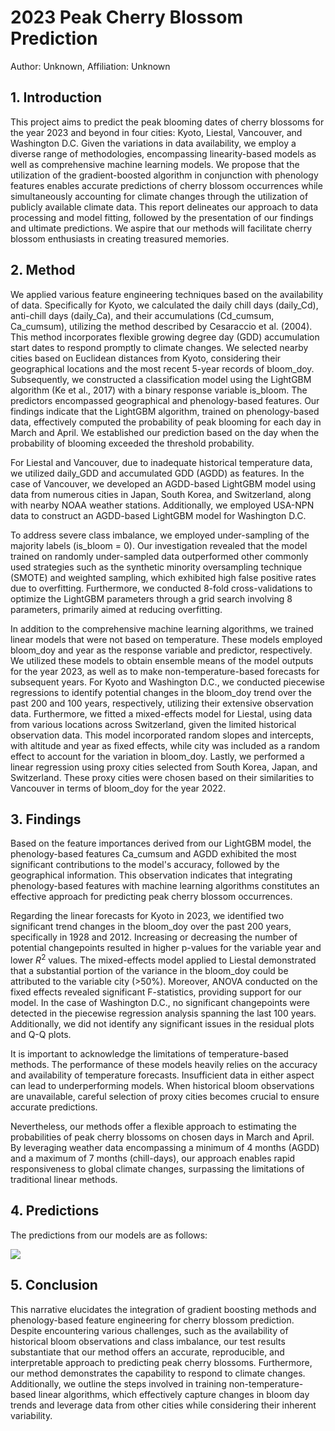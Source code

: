 # 2023 Peak Cherry Blossom Prediction

 Author: Unknown, Affiliation: Unknown

## 1. Introduction

This project aims to predict the peak blooming dates of cherry blossoms for the year 2023 and beyond in four cities: Kyoto, Liestal, Vancouver, and Washington D.C. Given the variations in data availability, we employ a diverse range of methodologies, encompassing linearity-based models as well as comprehensive machine learning models. We propose that the utilization of the gradient-boosted algorithm in conjunction with phenology features enables accurate predictions of cherry blossom occurrences while simultaneously accounting for climate changes through the utilization of publicly available climate data. This report delineates our approach to data processing and model fitting, followed by the presentation of our findings and ultimate predictions. We aspire that our methods will facilitate cherry blossom enthusiasts in creating treasured memories.

## 2. Method

We applied various feature engineering techniques based on the availability of data. Specifically for Kyoto, we calculated the daily chill days (daily_Cd), anti-chill days (daily_Ca), and their accumulations (Cd_cumsum, Ca_cumsum), utilizing the method described by Cesaraccio et al. (2004). This method incorporates flexible growing degree day (GDD) accumulation start dates to respond promptly to climate changes. We selected nearby cities based on Euclidean distances from Kyoto, considering their geographical locations and the most recent 5-year records of bloom_doy. Subsequently, we constructed a classification model using the LightGBM algorithm (Ke et al., 2017) with a binary response variable is_bloom. The predictors encompassed geographical and phenology-based features. Our findings indicate that the LightGBM algorithm, trained on phenology-based data, effectively computed the probability of peak blooming for each day in March and April. We established our prediction based on the day when the probability of blooming exceeded the threshold probability.

For Liestal and Vancouver, due to inadequate historical temperature data, we utilized daily_GDD and accumulated GDD (AGDD) as features. In the case of Vancouver, we developed an AGDD-based LightGBM model using data from numerous cities in Japan, South Korea, and Switzerland, along with nearby NOAA weather stations. Additionally, we employed USA-NPN data to construct an AGDD-based LightGBM model for Washington D.C.

To address severe class imbalance, we employed under-sampling of the majority labels (is_bloom = 0). Our investigation revealed that the model trained on randomly under-sampled data outperformed other commonly used strategies such as the synthetic minority oversampling technique (SMOTE) and weighted sampling, which exhibited high false positive rates due to overfitting. Furthermore, we conducted 8-fold cross-validations to optimize the LightGBM parameters through a grid search involving 8 parameters, primarily aimed at reducing overfitting.

In addition to the comprehensive machine learning algorithms, we trained linear models that were not based on temperature. These models employed bloom_doy and year as the response variable and predictor, respectively. We utilized these models to obtain ensemble means of the model outputs for the year 2023, as well as to make non-temperature-based forecasts for subsequent years. For Kyoto and Washington D.C., we conducted piecewise regressions to identify potential changes in the bloom_doy trend over the past 200 and 100 years, respectively, utilizing their extensive observation data. Furthermore, we fitted a mixed-effects model for Liestal, using data from various locations across Switzerland, given the limited historical observation data. This model incorporated random slopes and intercepts, with altitude and year as fixed effects, while city was included as a random effect to account for the variation in bloom_doy. Lastly, we performed a linear regression using proxy cities selected from South Korea, Japan, and Switzerland. These proxy cities were chosen based on their similarities to Vancouver in terms of bloom_doy for the year 2022.

## 3. Findings

Based on the feature importances derived from our LightGBM model, the phenology-based features Ca_cumsum and AGDD exhibited the most significant contributions to the model's accuracy, followed by the geographical information. This observation indicates that integrating phenology-based features with machine learning algorithms constitutes an effective approach for predicting peak cherry blossom occurrences.

Regarding the linear forecasts for Kyoto in 2023, we identified two significant trend changes in the bloom_doy over the past 200 years, specifically in 1928 and 2012. Increasing or decreasing the number of potential changepoints resulted in higher p-values for the variable year and lower $R^2$ values. The mixed-effects model applied to Liestal demonstrated that a substantial portion of the variance in the bloom_doy could be attributed to the variable city (>50%). Moreover, ANOVA conducted on the fixed effects revealed significant F-statistics, providing support for our model. In the case of Washington D.C., no significant changepoints were detected in the piecewise regression analysis spanning the last 100 years. Additionally, we did not identify any significant issues in the residual plots and Q-Q plots.

It is important to acknowledge the limitations of temperature-based methods. The performance of these models heavily relies on the accuracy and availability of temperature forecasts. Insufficient data in either aspect can lead to underperforming models. When historical bloom observations are unavailable, careful selection of proxy cities becomes crucial to ensure accurate predictions.

Nevertheless, our methods offer a flexible approach to estimating the probabilities of peak cherry blossoms on chosen days in March and April. By leveraging weather data encompassing a minimum of 4 months (AGDD) and a maximum of 7 months (chill-days), our approach enables rapid responsiveness to global climate changes, surpassing the limitations of traditional linear methods.

## 4. Predictions

The predictions from our models are as follows:

![](./_shared/figs/final_predictions.png)

## 5. Conclusion

This narrative elucidates the integration of gradient boosting methods and phenology-based feature engineering for cherry blossom prediction. Despite encountering various challenges, such as the availability of historical bloom observations and class imbalance, our test results substantiate that our method offers an accurate, reproducible, and interpretable approach to predicting peak cherry blossoms. Furthermore, our method demonstrates the capability to respond to climate changes. Additionally, we outline the steps involved in training non-temperature-based linear algorithms, which effectively capture changes in bloom day trends and leverage data from other cities while considering their inherent variability.
